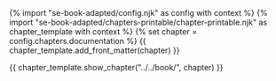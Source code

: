 <frontmatter>
{% import "se-book-adapted/config.njk" as config with context %}
{% import "se-book-adapted/chapters-printable/chapter-printable.njk" as chapter_template with context %}
{% set chapter = config.chapters.documentation %}
{{ chapter_template.add_front_matter(chapter) }}
</frontmatter>

{{ chapter_template.show_chapter("../../book/", chapter) }}